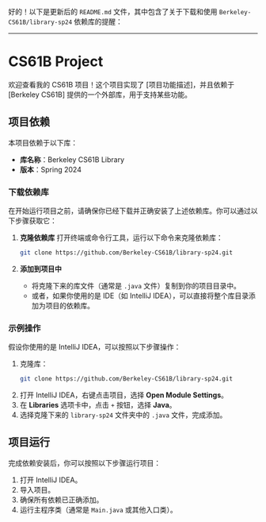 好的！以下是更新后的 `README.md` 文件，其中包含了关于下载和使用 `Berkeley-CS61B/library-sp24` 依赖库的提醒：

---

# CS61B Project

欢迎查看我的 CS61B 项目！这个项目实现了 [项目功能描述]，并且依赖于 [Berkeley CS61B] 提供的一个外部库，用于支持某些功能。

## 项目依赖

本项目依赖于以下库：

- **库名称**：Berkeley CS61B Library
- **版本**：Spring 2024

### 下载依赖库

在开始运行项目之前，请确保你已经下载并正确安装了上述依赖库。你可以通过以下步骤获取它：

1. **克隆依赖库**
   打开终端或命令行工具，运行以下命令来克隆依赖库：
   ```bash
   git clone https://github.com/Berkeley-CS61B/library-sp24.git
   ```

2. **添加到项目中**
   - 将克隆下来的库文件（通常是 `.java` 文件）复制到你的项目目录中。
   - 或者，如果你使用的是 IDE（如 IntelliJ IDEA），可以直接将整个库目录添加为项目的依赖库。

### 示例操作

假设你使用的是 IntelliJ IDEA，可以按照以下步骤操作：

1. 克隆库：
   ```bash
   git clone https://github.com/Berkeley-CS61B/library-sp24.git
   ```
2. 打开 IntelliJ IDEA，右键点击项目，选择 **Open Module Settings**。
3. 在 **Libraries** 选项卡中，点击 `+` 按钮，选择 **Java**。
4. 选择克隆下来的 `library-sp24` 文件夹中的 `.java` 文件，完成添加。

## 项目运行

完成依赖安装后，你可以按照以下步骤运行项目：

1. 打开 IntelliJ IDEA。
2. 导入项目。
3. 确保所有依赖已正确添加。
4. 运行主程序类（通常是 `Main.java` 或其他入口类）。

